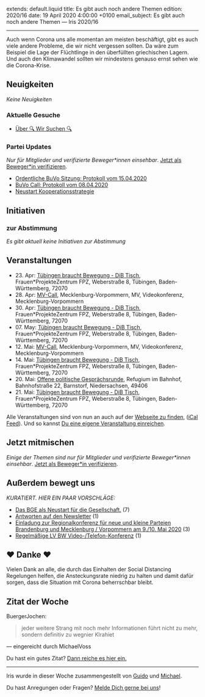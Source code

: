 
extends: default.liquid
title: Es gibt auch noch andere Themen
edition: 2020/16
date: 19 April 2020 4:00:00 +0100
email_subject: Es gibt auch noch andere Themen — Iris 2020/16

---
Auch wenn Corona uns alle momentan am meisten beschäftigt, gibt es auch viele andere Probleme, die wir nicht vergessen sollten. Da wäre zum Beispiel die Lage der Flüchtlinge in den überfüllten griechischen Lagern. Und auch den Klimawandel sollten wir mindestens genauso ernst sehen wie die Corona-Krise.

## Neuigkeiten

_Keine Neuigkeiten_

### Aktuelle Gesuche

 - [Über 🔍 Wir Suchen 🔍](https://marktplatz.bewegung.jetzt/t/ueber-wir-suchen/8837)

### Partei Updates

_Nur für Mitglieder und verifizierte Beweger\*innen einsehbar_. [Jetzt als Beweger\*in verifizieren](https://bewegung.jetzt/bewegerin-werden/).

 - [Ordentliche BuVo Sitzung: Protokoll vom 15.04.2020](https://marktplatz.bewegung.jetzt/t/ordentliche-buvo-sitzung-protokoll-vom-15-04-2020/34196)
 - [BuVo Call: Protokoll vom 08.04.2020](https://marktplatz.bewegung.jetzt/t/buvo-call-protokoll-vom-08-04-2020/34124)
 - [Neustart Kooperationsstrategie](https://marktplatz.bewegung.jetzt/t/neustart-kooperationsstrategie/30676)

## Initiativen

### zur Abstimmung
_Es gibt aktuell keine Initiativen zur Abstimmung_

## Veranstaltungen

 - 23.&nbsp;Apr: [Tübingen braucht Bewegung - DiB Tisch](https://bewegung.jetzt/veranstaltungen/tuebingen-braucht-bewegung-dib-tisch-2-2020-04-23/), Frauen\*ProjekteZentrum FPZ, Weberstraße 8, Tübingen, Baden-Württemberg, 72070
 - 28.&nbsp;Apr: [MV-Call](https://bewegung.jetzt/veranstaltungen/mv-call/), Mecklenburg-Vorpommern, MV, Videokonferenz, Mecklenburg-Vorpommern
 - 30.&nbsp;Apr: [Tübingen braucht Bewegung - DiB Tisch](https://bewegung.jetzt/veranstaltungen/tuebingen-braucht-bewegung-dib-tisch-2-2020-04-30/), Frauen\*ProjekteZentrum FPZ, Weberstraße 8, Tübingen, Baden-Württemberg, 72070
 - 07.&nbsp;May: [Tübingen braucht Bewegung - DiB Tisch](https://bewegung.jetzt/veranstaltungen/tuebingen-braucht-bewegung-dib-tisch-2-2020-05-07/), Frauen\*ProjekteZentrum FPZ, Weberstraße 8, Tübingen, Baden-Württemberg, 72070
 - 12.&nbsp;Mai: [MV-Call](https://bewegung.jetzt/veranstaltungen/mv-call/), Mecklenburg-Vorpommern, MV, Videokonferenz, Mecklenburg-Vorpommern
 - 14.&nbsp;Mai: [Tübingen braucht Bewegung - DiB Tisch](https://bewegung.jetzt/veranstaltungen/tuebingen-braucht-bewegung-dib-tisch-2-2020-05-14/), Frauen\*ProjekteZentrum FPZ, Weberstraße 8, Tübingen, Baden-Württemberg, 72070
 - 20.&nbsp;Mai: [Offene politische Gesprächsrunde](https://bewegung.jetzt/veranstaltungen/offene-politische-gespraechsrunde-2020-05-20/), Refugium im Bahnhof, Bahnhofstraße 22, Barnstorf, Niedersachsen, 49406
 - 21.&nbsp;Mai: [Tübingen braucht Bewegung - DiB Tisch](https://bewegung.jetzt/veranstaltungen/tuebingen-braucht-bewegung-dib-tisch-2-2020-05-21/), Frauen\*ProjekteZentrum FPZ, Weberstraße 8, Tübingen, Baden-Württemberg, 72070


Alle Veranstaltungen sind von nun an auch auf der [Webseite zu finden](https://bewegung.jetzt/veranstaltungen/), ([iCal Feed](https://bewegung.jetzt/?ical=1)). Und so kannst [Du eine eigene Veranstaltung einreichen](https://marktplatz.bewegung.jetzt/t/eine-veranstaltung-auf-der-webseite-einreichen/21379).

## Jetzt mitmischen

_Einige der Themen sind nur für Mitglieder und verifizierte Beweger\*innen einsehbar_. [Jetzt als Beweger\*in verifizieren](https://bewegung.jetzt/bewegerin-werden/).


## Außerdem bewegt uns

_KURATIERT. HIER EIN PAAR VORSCHLÄGE:_
 - [Das BGE als Neustart für die Gesellschaft.](https://marktplatz.bewegung.jetzt/t/das-bge-als-neustart-fuer-die-gesellschaft/34194) (7)
 - [Antworten auf den Newsletter](https://marktplatz.bewegung.jetzt/t/antworten-auf-den-newsletter/34176) (1)
 - [Einladung zur Regionalkonferenz für neue und kleine Parteien Brandenburg und Mecklenburg / Vorpommern am 9./10. Mai 2020](https://marktplatz.bewegung.jetzt/t/einladung-zur-regionalkonferenz-fuer-neue-und-kleine-parteien-brandenburg-und-mecklenburg-vorpommern-am-9-10-mai-2020/34192) (3)
 - [Regelmäßige LV BW Video-/Telefon-Konferenz](https://marktplatz.bewegung.jetzt/t/regelmaessige-lv-bw-video-telefon-konferenz/34156) (1)

## ❤️ Danke ❤️
Vielen Dank an alle, die durch das Einhalten der Social Distancing Regelungen helfen, die Ansteckungsrate niedrig zu halten und damit dafür sorgen, dass die Situation mit Corona beherrschbar bleibt.

## Zitat der Woche

BuergerJochen:
<blockquote>
<p>jeder weitere Strang mit noch mehr Informationen führt nicht zu mehr, sondern definitiv zu wegnier Klrahiet</p>
</blockquote>
— eingereicht durch MichaelVoss


Du hast ein gutes Zitat? [Dann reiche es hier ein.](https://marktplatz.bewegung.jetzt/t/lustige-dib-zitate/10175)


---

Iris wurde in dieser Woche zusammengestellt von [Guido](https://marktplatz.bewegung.jetzt/u/Guido/) und [Michael](https://marktplatz.bewegung.jetzt/u/MichaelVoss/).

Du hast Anregungen oder Fragen? [Melde Dich gerne bei uns](https://marktplatz.bewegung.jetzt/t/neu-iris-die-woechtliche-zusammenfasssung-zum-sonntagsbrunch/10990)!


